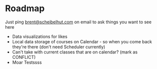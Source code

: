 # Roadmap

Just ping brent@scheibelhut.com on email to ask things you want to see here

- Data visualizations for likes
- Local data storage of courses on Calendar - so when you come back they're there (don't need Scheduler currently)
- Can't take with current classes that are on calendar? (mark as CONFLICT)
- Moar Testssss
